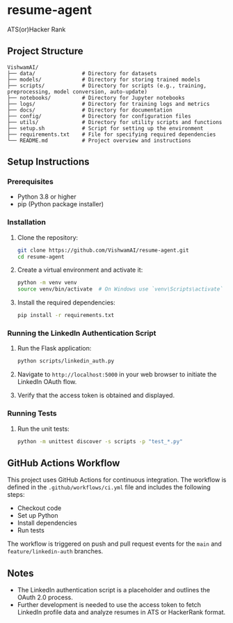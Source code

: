 # resume-agent
ATS(or)Hacker Rank

## Project Structure
```
VishwamAI/
├── data/               # Directory for datasets
├── models/             # Directory for storing trained models
├── scripts/            # Directory for scripts (e.g., training, preprocessing, model conversion, auto-update)
├── notebooks/          # Directory for Jupyter notebooks
├── logs/               # Directory for training logs and metrics
├── docs/               # Directory for documentation
├── config/             # Directory for configuration files
├── utils/              # Directory for utility scripts and functions
├── setup.sh            # Script for setting up the environment
├── requirements.txt    # File for specifying required dependencies
└── README.md           # Project overview and instructions
```

## Setup Instructions

### Prerequisites
- Python 3.8 or higher
- pip (Python package installer)

### Installation
1. Clone the repository:
   ```bash
   git clone https://github.com/VishwamAI/resume-agent.git
   cd resume-agent
   ```

2. Create a virtual environment and activate it:
   ```bash
   python -m venv venv
   source venv/bin/activate  # On Windows use `venv\Scripts\activate`
   ```

3. Install the required dependencies:
   ```bash
   pip install -r requirements.txt
   ```

### Running the LinkedIn Authentication Script
1. Run the Flask application:
   ```bash
   python scripts/linkedin_auth.py
   ```

2. Navigate to `http://localhost:5000` in your web browser to initiate the LinkedIn OAuth flow.

3. Verify that the access token is obtained and displayed.

### Running Tests
1. Run the unit tests:
   ```bash
   python -m unittest discover -s scripts -p "test_*.py"
   ```

## GitHub Actions Workflow
This project uses GitHub Actions for continuous integration. The workflow is defined in the `.github/workflows/ci.yml` file and includes the following steps:
- Checkout code
- Set up Python
- Install dependencies
- Run tests

The workflow is triggered on push and pull request events for the `main` and `feature/linkedin-auth` branches.

## Notes
- The LinkedIn authentication script is a placeholder and outlines the OAuth 2.0 process.
- Further development is needed to use the access token to fetch LinkedIn profile data and analyze resumes in ATS or HackerRank format.
